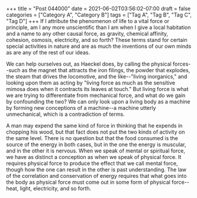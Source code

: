 +++
title = "Post 044000"
date = 2021-06-02T03:56:02-07:00
draft = false
categories = ["Category A", "Category B"]
tags = ["Tag A", "Tag B", "Tag C", "Tag D"]
+++
If I attribute the phenomenon of life to a vital force or principle, am I any more unscientific than I am when I give a local habitation and a name to any other causal force, as gravity, chemical affinity, cohesion, osmosis, electricity, and so forth? These terms stand for certain special activities in nature and are as much the inventions of our own minds as are any of the rest of our ideas.

We can help ourselves out, as Haeckel does, by calling the physical forces--such as the magnet that attracts the iron filings, the powder that explodes, the steam that drives the locomotive, and the like--"living inorganics," and looking upon them as acting by "living force as much as the sensitive mimosa does when it contracts its leaves at touch." But living force is what we are trying to differentiate from mechanical force, and what do we gain by confounding the two? We can only look upon a living body as a machine by forming new conceptions of a machine--a machine utterly unmechanical, which is a contradiction of terms.

A man may expend the same kind of force in thinking that he expends in chopping his wood, but that fact does not put the two kinds of activity on the same level. There is no question but that the food consumed is the source of the energy in both cases, but in the one the energy is muscular, and in the other it is nervous. When we speak of mental or spiritual force, we have as distinct a conception as when we speak of physical force. It requires physical force to produce the effect that we call mental force, though how the one can result in the other is past understanding. The law of the correlation and conservation of energy requires that what goes into the body as physical force must come out in some form of physical force--heat, light, electricity, and so forth.
